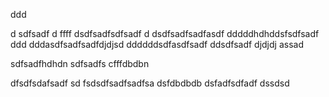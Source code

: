 ddd

d
sdfsadf
d
ffff
dsdfsadfsdfsadf
d
dsdfsadfsadfasdf
dddddhdhddsfsdfsadf
ddd
dddasdfsadfsadfdjdjsd
ddddddsdfasdfsadf
ddsdfsadf
djdjdj
assad

sdfsadfhdhdn
sdfsadfs
cfffdbdbn

dfsdfsdafsadf
sd
fsdsdfsadfsadfsa
dsfdbdbdb
dsfadfsdfadf
dssdsd
